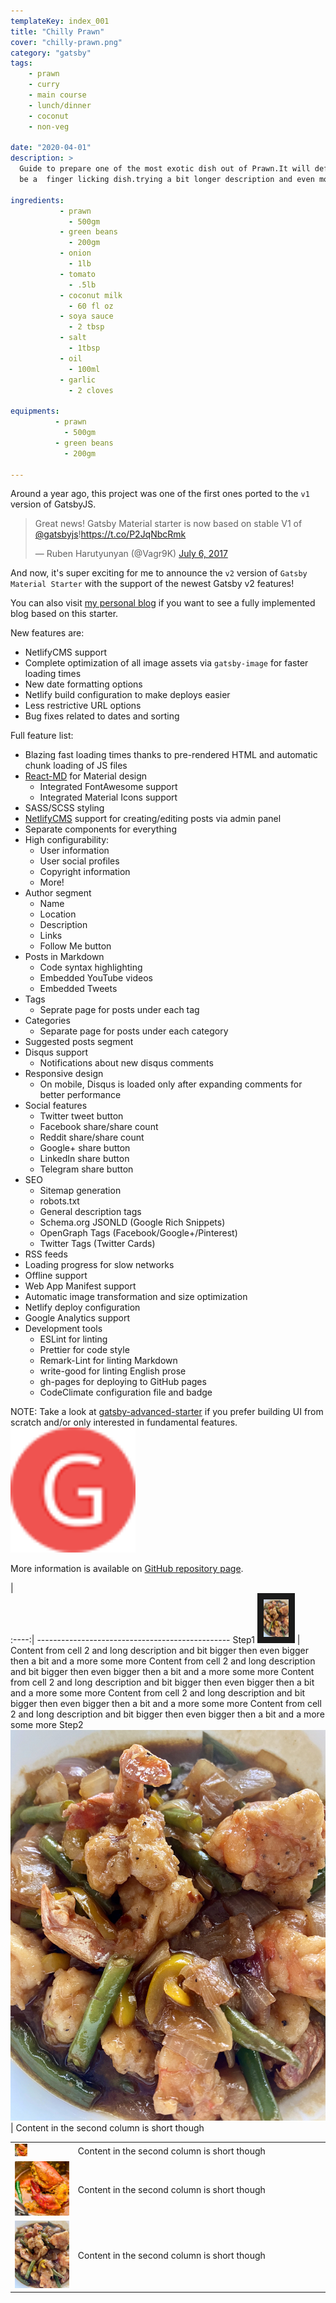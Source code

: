```yaml
---
templateKey: index_001
title: "Chilly Prawn"
cover: "chilly-prawn.png"
category: "gatsby"
tags:
    - prawn
    - curry
    - main course
    - lunch/dinner
    - coconut
    - non-veg

date: "2020-04-01"
description: >
  Guide to prepare one of the most exotic dish out of Prawn.It will definitely
  be a  finger licking dish.trying a bit longer description and even more long
  
ingredients:
           - prawn
             - 500gm
           - green beans
             - 200gm
           - onion
             - 1lb
           - tomato
             - .5lb
           - coconut milk
             - 60 fl oz
           - soya sauce
             - 2 tbsp
           - salt
             - 1tbsp
           - oil
             - 100ml
           - garlic
             - 2 cloves
          
equipments:
          - prawn
            - 500gm
          - green beans
            - 200gm
                         
---
```


Around a year ago, this project was one of the first ones ported to the `v1` version of GatsbyJS.

<blockquote class="twitter-tweet" data-lang="en"><p lang="en" dir="ltr">Great news! Gatsby Material starter is now based on stable V1 of <a href="https://twitter.com/gatsbyjs">@gatsbyjs</a>!<a href="https://t.co/P2JqNbcRmk">https://t.co/P2JqNbcRmk</a></p>&mdash; Ruben Harutyunyan (@Vagr9K) <a href="https://twitter.com/Vagr9K/status/883073085963993089">July 6, 2017</a></blockquote>

And now, it's super exciting for me to announce the `v2` version of `Gatsby Material Starter` with the support of the newest Gatsby v2 features!

You can also visit [my personal blog](https://vagr9k.me) if you want to see a fully implemented blog based on this starter.

New features are:

- NetlifyCMS support
- Complete optimization of all image assets via `gatsby-image` for faster loading times
- New date formatting options
- Netlify build configuration to make deploys easier
- Less restrictive URL options
- Bug fixes related to dates and sorting

Full feature list:

- Blazing fast loading times thanks to pre-rendered HTML and automatic chunk loading of JS files
- [React-MD](https://github.com/mlaursen/react-md) for Material design
  - Integrated FontAwesome support
  - Integrated Material Icons support
- SASS/SCSS styling
- [NetlifyCMS](https://www.netlifycms.org/docs/intro/) support for creating/editing posts via admin panel
- Separate components for everything
- High configurability:
  - User information
  - User social profiles
  - Copyright information
  - More!
- Author segment
  - Name
  - Location
  - Description
  - Links
  - Follow Me button
- Posts in Markdown
  - Code syntax highlighting
  - Embedded YouTube videos
  - Embedded Tweets
- Tags
  - Seprate page for posts under each tag
- Categories
  - Separate page for posts under each category
- Suggested posts segment
- Disqus support
  - Notifications about new disqus comments
- Responsive design
  - On mobile, Disqus is loaded only after expanding comments for better performance
- Social features
  - Twitter tweet button
  - Facebook share/share count
  - Reddit share/share count
  - Google+ share button
  - LinkedIn share button
  - Telegram share button
- SEO
  - Sitemap generation
  - robots.txt
  - General description tags
  - Schema.org JSONLD (Google Rich Snippets)
  - OpenGraph Tags (Facebook/Google+/Pinterest)
  - Twitter Tags (Twitter Cards)
- RSS feeds
- Loading progress for slow networks
- Offline support
- Web App Manifest support
- Automatic image transformation and size optimization
- Netlify deploy configuration
- Google Analytics support
- Development tools
  - ESLint for linting
  - Prettier for code style
  - Remark-Lint for linting Markdown
  - write-good for linting English prose
  - gh-pages for deploying to GitHub pages
  - CodeClimate configuration file and badge

NOTE: Take a look at [gatsby-advanced-starter](https://github.com/Vagr9K/gatsby-advanced-starter) if you prefer building UI from scratch and/or only interested in fundamental features.
 <img src="../static/assets/logo-48.png" alt="Log" width='200px' height='200px'/>

More information is available on [GitHub repository page](https://github.com/Vagr9K/gatsby-material-starter).

 |                             
:----:| ------------------------------------------------
Step1   <img src="../static/assets/chilly-prawn.png" alt="Logo" width="40" height="60" border="10"/> | Content from cell 2 and long description and bit bigger then even bigger then a bit and a more some more Content from cell 2 and long description and bit bigger then even bigger then a bit and a more some more Content from cell 2 and long description and bit bigger then even bigger then a bit and a more some more Content from cell 2 and long description and bit bigger then even bigger then a bit and a more some more Content from cell 2 and long description and bit bigger then even bigger then a bit and a more some more
Step2   ![Screenshot](../static/assets/chilly-prawn.png)        | Content in the second column is short though



<table>
  <col  width="20%">
  <col  width="80%">
  <tr>
    <td >  <img src="../static/assets/Golda-Chingri-Malaikari.png" alt="Logo" width="20" height="20"/> </td>
    <td>Content in the second column is short though</td>
  </tr>
  <tr>
    <td> <img src="../static/assets/Golda-Chingri-Malaikari.png" alt="Logo"/>
    <td>Content in the second column is short though</td>
  </tr>
  <tr>
      <td> <img src="../static/assets/chilly-prawn_1.png" alt="Logo"/>
      <td>Content in the second column is short though</td>
    </tr>
</table>